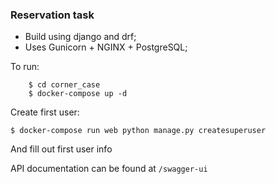 ### Reservation task

- Build using django and drf;
- Uses Gunicorn + NGINX + PostgreSQL;

To run:
```
    $ cd corner_case
    $ docker-compose up -d
```

Create first user:
```
$ docker-compose run web python manage.py createsuperuser
```
And fill out first user info

API documentation can be found at `/swagger-ui`
